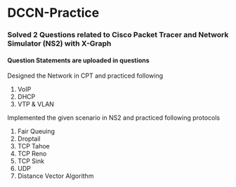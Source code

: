 # DCCN-Practice
### Solved 2 Questions related to Cisco Packet Tracer and Network Simulator (NS2) with X-Graph
#### Question Statements are uploaded in questions

Designed the Network in CPT and practiced following
1. VoIP
2. DHCP
3. VTP & VLAN

Implemented the given scenario in NS2 and practiced following protocols
1. Fair Queuing
2. Droptail
3. TCP Tahoe
4. TCP Reno
5. TCP Sink
6. UDP
7. Distance Vector Algorithm
